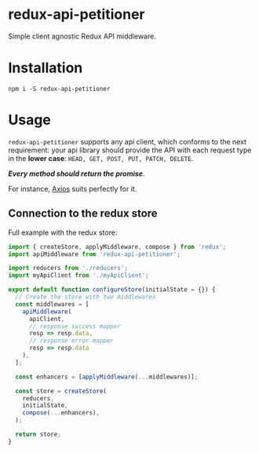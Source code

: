 # redux-api-petitioner
Simple client agnostic Redux API middleware.

# Installation
`npm i -S redux-api-petitioner`

# Usage
`redux-api-petitioner` supports any api client, which conforms to the next requirement: your api library should provide the API with each request type in the **lower case**:
 `HEAD, GET, POST, PUT, PATCH, DELETE`. 
 
 ***Every method should return the promise***.
 
 For instance, [Axios](https://github.com/mzabriskie/axios) suits perfectly for it.
 ## Connection to the redux store

Full example with the redux store:
```javascript
import { createStore, applyMiddleware, compose } from 'redux';
import apiMiddleware from 'redux-api-petitioner';

import reducers from './reducers';
import myApiClient from './myApiClient';

export default function configureStore(initialState = {}) {
  // Create the store with two middlewares
  const middlewares = [
    apiMiddleware(
      apiClient,
      // response success mapper
      resp => resp.data,
      // response error mapper
      resp => resp.data
    ),
  ];

  const enhancers = [applyMiddleware(...middlewares)];

  const store = createStore(
    reducers,
    initialState,
    compose(...enhancers),
  );

  return store;
}
```

